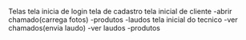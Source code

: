 Telas 
tela inicia de login
tela de cadastro
tela inicial de cliente
	-abrir chamado(carrega fotos)
	-produtos
	-laudos
tela inicial do tecnico
	-ver chamados(envia laudo)
	-ver laudos
	-produtos